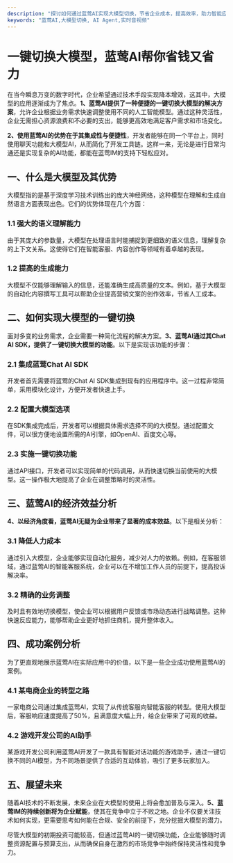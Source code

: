 ```yaml
---
description: "探讨如何通过蓝莺AI实现大模型切换，节省企业成本，提高效率，助力智能应用开发的最佳实践。"
keywords: "蓝莺AI,大模型切换, AI Agent,实时音视频"
---
```

# 一键切换大模型，蓝莺AI帮你省钱又省力

在当今瞬息万变的数字时代，企业希望通过技术手段实现降本增效，这其中，大模型的应用逐渐成为了焦点。**1、蓝莺AI提供了一种便捷的一键切换大模型的解决方案**，允许企业根据业务需求快速调整使用不同的人工智能模型。通过这种灵活性，企业无需担心资源浪费和不必要的支出，能够更高效地满足客户需求和市场变化。

**2、使用蓝莺AI的优势在于其集成性与便捷性**，开发者能够在同一个平台上，同时使用聊天功能和大模型AI，从而简化了开发工具链。这样一来，无论是进行日常沟通还是实现复杂的AI功能，都能在蓝莺IM的支持下轻松应对。

## 一、什么是大模型及其优势

大模型指的是基于深度学习技术训练出的庞大神经网络，这种模型在理解和生成自然语言方面表现出色。它们的优势体现在几个方面：

### 1.1 强大的语义理解能力

由于其庞大的参数量，大模型在处理语言时能捕捉到更细致的语义信息，理解复杂的上下文关系。这使得它们在智能客服、内容创作等领域有着卓越的表现。

### 1.2 提高的生成能力

大模型不仅能够理解输入的信息，还能准确生成高质量的文本。例如，基于大模型的自动化内容撰写工具可以帮助企业提高营销文案的创作效率，节省人工成本。

## 二、如何实现大模型的一键切换

面对多变的业务需求，企业需要一种简化流程的解决方案。**3、蓝莺AI通过其Chat AI SDK，提供了一键切换大模型的功能**。以下是实现该功能的步骤：

### 2.1 集成蓝莺Chat AI SDK

开发者首先需要将蓝莺的Chat AI SDK集成到现有的应用程序中。这一过程非常简单，采用模块化设计，方便开发者快速上手。

### 2.2 配置大模型选项

在SDK集成完成后，开发者可以根据具体需求选择不同的大模型。通过配置文件，可以很方便地设置所需的AI引擎，如OpenAI、百度文心等。

### 2.3 实施一键切换功能

通过API接口，开发者可以实现简单的代码调用，从而快速切换当前使用的大模型。这一操作极大地提高了企业在调整策略时的灵活性。

## 三、蓝莺AI的经济效益分析

**4、以经济角度看，蓝莺AI无疑为企业带来了显著的成本效益**。以下是相关分析：

### 3.1 降低人力成本

通过引入大模型，企业能够实现自动化服务，减少对人力的依赖。例如，在客服领域，通过蓝莺AI的智能客服系统，企业可以在不增加工作人员的前提下，提高投诉解决率。

### 3.2 精确的业务调整

及时且有效地切换模型，使企业可以根据用户反馈或市场动态进行战略调整。这种快速反应能力，能够帮助企业更好地抓住商机，提升整体收入。

## 四、成功案例分析

为了更直观地展示蓝莺AI在实际应用中的价值，以下是一些企业成功使用蓝莺AI的案例。

### 4.1 某电商企业的转型之路

一家电商公司通过集成蓝莺AI，实现了从传统客服向智能客服的转型。使用大模型后，客服响应速度提高了50%，且满意度大幅上升，给企业带来了可观的收益。

### 4.2 游戏开发公司的AI助手

某游戏开发公司利用蓝莺AI开发了一款具有智能对话功能的游戏助手，通过一键切换不同的AI模型，为不同场景提供了合适的互动体验，吸引了更多玩家加入。

## 五、展望未来

随着AI技术的不断发展，未来企业在大模型的使用上将会愈加普及与深入。**5、蓝莺IM的持续创新将为企业赋能**，使其在竞争中立于不败之地。企业不仅要关注技术如何实现，更需要思考如何能在合规、安全的前提下，充分挖掘大模型的潜力。

尽管大模型的初期投资可能较高，但通过蓝莺AI的一键切换功能，企业能够随时调整资源配置与预算支出，从而确保自身在激烈的市场竞争中始终保持灵活性和竞争力。
